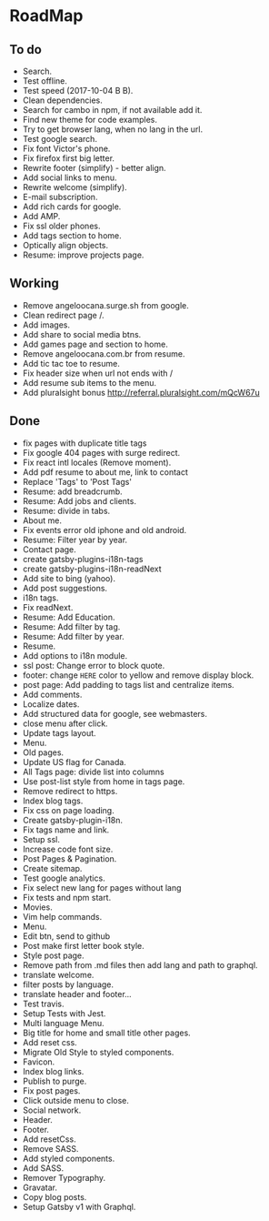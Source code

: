 # RoadMap

## To do
- Search.
- Test offline.
- Test speed (2017-10-04 B B).
- Clean dependencies.
- Search for cambo in npm, if not available add it.
- Find new theme for code examples.
- Try to get browser lang, when no lang in the url.
- Test google search.
- Fix font Victor's phone.
- Fix firefox first big letter.
- Rewrite footer (simplify) - better align.
- Add social links to menu.
- Rewrite welcome (simplify).
- E-mail subscription.
- Add rich cards for google.
- Add AMP.
- Fix ssl older phones.
- Add tags section to home.
- Optically align objects.
- Resume: improve projects page.


## Working
- Remove angeloocana.surge.sh from google.
- Clean redirect page /.
- Add images.
- Add share to social media btns.
- Add games page and section to home.
- Remove angeloocana.com.br from resume.
- Add tic tac toe to resume.
- Fix header size when url not ends with /
- Add resume sub items to the menu.
- Add pluralsight bonus http://referral.pluralsight.com/mQcW67u


## Done
- fix pages with duplicate title tags
- Fix google 404 pages with surge redirect.
- Fix react intl locales (Remove moment).
- Add pdf resume to about me, link to contact
- Replace 'Tags' to 'Post Tags'
- Resume: add breadcrumb.
- Resume: Add jobs and clients.
- Resume: divide in tabs.
- About me.
- Fix events error old iphone and old android.
- Resume: Filter year by year.
- Contact page.
- create gatsby-plugins-i18n-tags
- create gatsby-plugins-i18n-readNext
- Add site to bing (yahoo).
- Add post suggestions.
- i18n tags.
- Fix readNext.
- Resume: Add Education.
- Resume: Add filter by tag.
- Resume: Add filter by year.
- Resume.
- Add options to i18n module.
- ssl post: Change error to block quote.
- footer: change `HERE` color to yellow and remove display block.
- post page: Add padding to tags list and centralize items.
- Add comments.
- Localize dates.
- Add structured data for google, see webmasters.
- close menu after click.
- Update tags layout.
- Menu.
- Old pages.
- Update US flag for Canada.
- All Tags page: divide list into columns
- Use post-list style from home in tags page.
- Remove redirect to https.
- Index blog tags.
- Fix css on page loading.
- Create gatsby-plugin-i18n.
- Fix tags name and link.
- Setup ssl.
- Increase code font size.
- Post Pages & Pagination.
- Create sitemap.
- Test google analytics.
- Fix select new lang for pages without lang
- Fix tests and npm start.
- Movies.
- Vim help commands.
- Menu.
- Edit btn, send to github
- Post make first letter book style.
- Style post page.
- Remove path from .md files then add lang and path to graphql.
- translate welcome.
- filter posts by language.
- translate header and footer...
- Test travis.
- Setup Tests with Jest.
- Multi language Menu.
- Big title for home and small title other pages.
- Add reset css.
- Migrate Old Style to styled components.
- Favicon.
- Index blog links.
- Publish to purge.
- Fix post pages.
- Click outside menu to close.
- Social network.
- Header.
- Footer.
- Add resetCss.
- Remove SASS.
- Add styled components.
- Add SASS.
- Remover Typography.
- Gravatar.
- Copy blog posts.
- Setup Gatsby v1 with Graphql.
